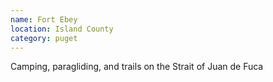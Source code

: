```yaml
---
name: Fort Ebey
location: Island County
category: puget
---
```


Camping, paragliding, and trails on the Strait of Juan de Fuca
